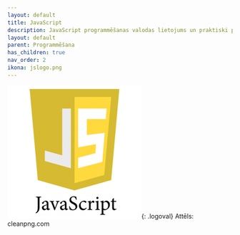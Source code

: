 ```yaml
---
layout: default
title: JavaScript
description: JavaScript programmēšanas valodas lietojums un praktiski piemēri
layout: default
parent: Programmēšana
has_children: true
nav_order: 2
ikona: jslogo.png
---
```

![pythonlogo](/media/jslogo.png){: .logoval}
Attēls: cleanpng.com